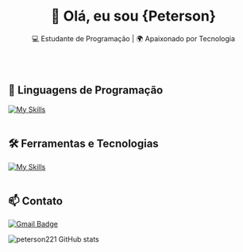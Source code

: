 <h1 align="center">👋 Olá, eu sou {Peterson}</h1>

<p align="center">
  💻 Estudante de Programação | 🌍 Apaixonado por Tecnologia
</p><br><br>


## 🚀 Linguagens de Programação
[![My Skills](https://skillicons.dev/icons?i=python)](https://skillicons.dev)<br><br>

## 🛠️ Ferramentas e Tecnologias
[![My Skills](https://skillicons.dev/icons?i=html,css)](https://skillicons.dev)<br><br>



## 📫 Contato

[![Gmail Badge](https://img.shields.io/badge/-{oliveirapeterson870@gmail.com}-006bed?style=flat-square&logo=Gmail&logoColor=white&link=mailto:{SeuEmail})](mailto:{SeuEmail})



![peterson221 GitHub stats](https://github-readme-stats.vercel.app/api?username=peterson221&show_icons=true&theme=radical)
